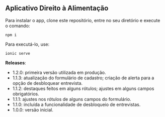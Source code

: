 ## Aplicativo Direito à Alimentação 

Para instalar o app, clone este repositório, entre no seu diretório e execute o comando:

`npm i`

Para executá-lo, use:

`ionic serve`

**Releases**:

* 1.2.0: primeira versão utilizada em produção.
* 1.1.3: atualização do formulário de cadastro; criação de alerta para a opção de desbloquear entrevista.
* 1.1.2: destaques feitos em alguns rótulos; ajustes em alguns campos obrigatórios.
* 1.1.1: ajustes nos rótulos de alguns campos do formulário.
* 1.1.0: incluída a funcionalidade de desbloqueio de entrevistas.
* 1.0.0: versão inicial.